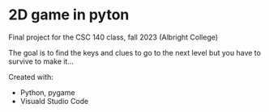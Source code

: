 # 2D game in pyton
Final project for the CSC 140 class, fall 2023 (Albright College)

The goal is to find the keys and clues to go to the next level but you have to survive to make it...

Created with:
- Python, pygame
- Visuald Studio Code
